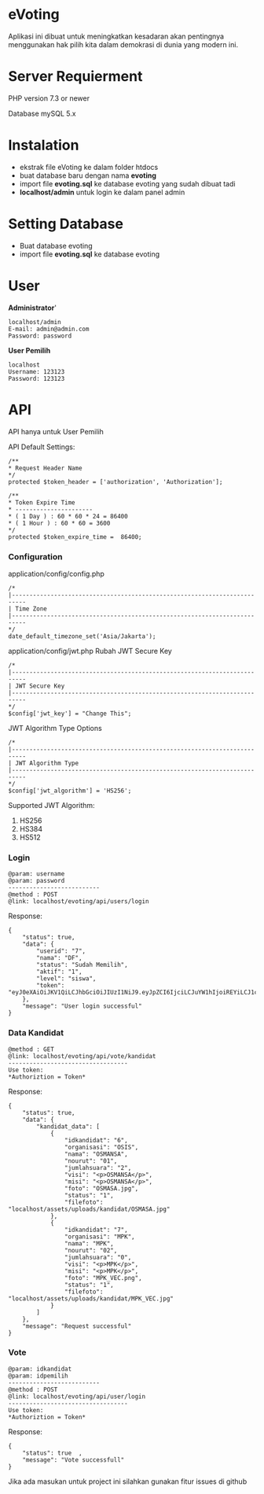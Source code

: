 # eVoting

Aplikasi ini dibuat untuk meningkatkan kesadaran akan pentingnya menggunakan hak pilih kita dalam demokrasi di dunia yang modern ini.

# Server Requierment

PHP version 7.3 or newer

Database mySQL 5.x

# Instalation

- ekstrak file eVoting ke dalam folder htdocs
- buat database baru dengan nama **evoting**
- import file **evoting.sql** ke database evoting yang sudah dibuat tadi
- **localhost/admin** untuk login ke dalam panel admin

# Setting Database

- Buat database evoting
- import file **evoting.sql** ke database evoting

# User

**Administrator**'

```
localhost/admin
E-mail: admin@admin.com
Password: password
```

**User Pemilih**

```
localhost
Username: 123123
Password: 123123
```

# API

API hanya untuk User Pemilih

API Default Settings:

```
/**
* Request Header Name
*/
protected $token_header = ['authorization', 'Authorization'];

/**
* Token Expire Time
* ----------------------
* ( 1 Day ) : 60 * 60 * 24 = 86400
* ( 1 Hour ) : 60 * 60 = 3600
*/
protected $token_expire_time =  86400;
```

### Configuration
application/config/config.php
```
/*
|--------------------------------------------------------------------------
| Time Zone
|--------------------------------------------------------------------------
*/
date_default_timezone_set('Asia/Jakarta');
```

application/config/jwt.php
Rubah JWT Secure Key

```
/*
|--------------------------------------------------------------------------
| JWT Secure Key
|--------------------------------------------------------------------------
*/
$config['jwt_key'] = "Change This";
```

JWT Algorithm Type Options

```
/*
|--------------------------------------------------------------------------
| JWT Algorithm Type
|--------------------------------------------------------------------------
*/
$config['jwt_algorithm'] = 'HS256';
```

Supported JWT Algorithm:

1. HS256
2. HS384
3. HS512

### Login

```
@param: username
@param: password
--------------------------
@method : POST
@link: localhost/evoting/api/users/login
```

Response:

```
{
    "status": true,
    "data": {
        "userid": "7",
        "nama": "DF",
        "status": "Sudah Memilih",
        "aktif": "1",
        "level": "siswa",
        "token": "eyJ0eXAiOiJKV1QiLCJhbGciOiJIUzI1NiJ9.eyJpZCI6IjciLCJuYW1hIjoiREYiLCJ1c2VybmFtZSI6IjMzMzMiLCJzdGF0dXMiOiJTdWRhaCBNZW1pbGloIiwiYWt0aWYiOiIxIiwibGV2ZWwiOiJzaXN3YSIsInRpbWUiOjE1ODMxOTk2NTF9.j5rJawQF6vxo6xtEWjV2lAnYSl9mbQe110qijlCPxXw"
    },
    "message": "User login successful"
}
```

### Data Kandidat

```
@method : GET
@link: localhost/evoting/api/vote/kandidat
----------------------------------
Use token:
*Authoriztion = Token*
```

Response:

```
{
    "status": true,
    "data": {
        "kandidat_data": [
            {
                "idkandidat": "6",
                "organisasi": "OSIS",
                "nama": "OSMANSA",
                "nourut": "01",
                "jumlahsuara": "2",
                "visi": "<p>OSMANSA</p>",
                "misi": "<p>OSMANSA</p>",
                "foto": "OSMASA.jpg",
                "status": "1",
                "filefoto": "localhost/assets/uploads/kandidat/OSMASA.jpg"
            },
            {
                "idkandidat": "7",
                "organisasi": "MPK",
                "nama": "MPK",
                "nourut": "02",
                "jumlahsuara": "0",
                "visi": "<p>MPK</p>",
                "misi": "<p>MPK</p>",
                "foto": "MPK_VEC.png",
                "status": "1",
                "filefoto": "localhost/assets/uploads/kandidat/MPK_VEC.jpg"
            }
        ]
    },
    "message": "Request successful"
}
```

### Vote

```
@param: idkandidat
@param: idpemilih
--------------------------
@method : POST
@link: localhost/evoting/api/user/login
----------------------------------
Use token:
*Authoriztion = Token*
```

Response:

```
{
    "status": true  ,
    "message": "Vote successfull"
}
```

Jika ada masukan untuk project ini silahkan gunakan fitur issues di github
